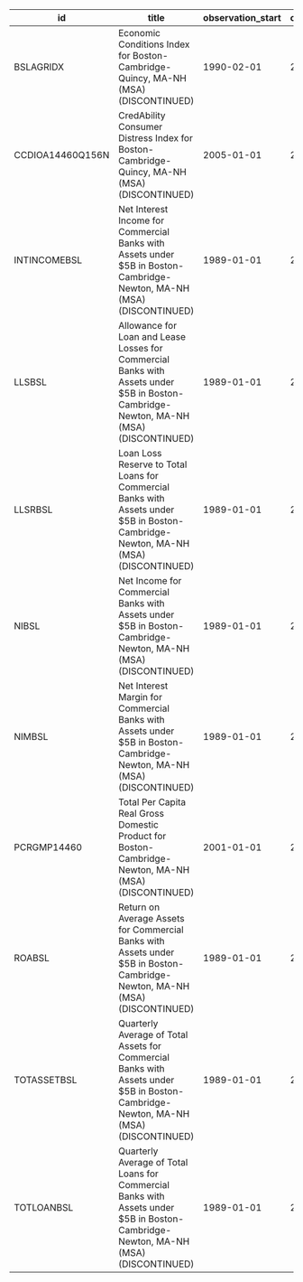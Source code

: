 | id               | title                                                                                                                                 | observation_start   | observation_end   |
|------------------|---------------------------------------------------------------------------------------------------------------------------------------|---------------------|-------------------|
| BSLAGRIDX        | Economic Conditions Index for Boston-Cambridge-Quincy, MA-NH (MSA) (DISCONTINUED)                                                     | 1990-02-01          | 2019-12-01        |
| CCDIOA14460Q156N | CredAbility Consumer Distress Index for Boston-Cambridge-Quincy, MA-NH (MSA) (DISCONTINUED)                                           | 2005-01-01          | 2013-01-01        |
| INTINCOMEBSL     | Net Interest Income for Commercial Banks with Assets under $5B in Boston-Cambridge-Newton, MA-NH (MSA) (DISCONTINUED)                 | 1989-01-01          | 2020-07-01        |
| LLSBSL           | Allowance for Loan and Lease Losses for Commercial Banks with Assets under $5B in Boston-Cambridge-Newton, MA-NH (MSA) (DISCONTINUED) | 1989-01-01          | 2020-07-01        |
| LLSRBSL          | Loan Loss Reserve to Total Loans for Commercial Banks with Assets under $5B in Boston-Cambridge-Newton, MA-NH (MSA) (DISCONTINUED)    | 1989-01-01          | 2020-07-01        |
| NIBSL            | Net Income for Commercial Banks with Assets under $5B in Boston-Cambridge-Newton, MA-NH (MSA) (DISCONTINUED)                          | 1989-01-01          | 2020-07-01        |
| NIMBSL           | Net Interest Margin for Commercial Banks with Assets under $5B in Boston-Cambridge-Newton, MA-NH (MSA) (DISCONTINUED)                 | 1989-01-01          | 2020-07-01        |
| PCRGMP14460      | Total Per Capita Real Gross Domestic Product for Boston-Cambridge-Newton, MA-NH (MSA) (DISCONTINUED)                                  | 2001-01-01          | 2017-01-01        |
| ROABSL           | Return on Average Assets for Commercial Banks with Assets under $5B in Boston-Cambridge-Newton, MA-NH (MSA) (DISCONTINUED)            | 1989-01-01          | 2020-07-01        |
| TOTASSETBSL      | Quarterly Average of Total Assets for Commercial Banks with Assets under $5B in Boston-Cambridge-Newton, MA-NH (MSA) (DISCONTINUED)   | 1989-01-01          | 2020-07-01        |
| TOTLOANBSL       | Quarterly Average of Total Loans for Commercial Banks with Assets under $5B in Boston-Cambridge-Newton, MA-NH (MSA) (DISCONTINUED)    | 1989-01-01          | 2020-07-01        |